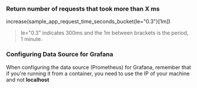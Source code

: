 ### Return number of requests that took more than X ms

increase(sample_app_request_time_seconds_bucket{le="0.3"}[1m])

> le="0.3" indicates 300ms and the 1m between brackets is the period, 1 minute.

### Configuring Data Source for Grafana

When configuring the data source (Prometheus) for Grafana, remember that if you're running it from a container, you need to use the IP of your machine and not **localhost**
